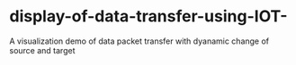 # display-of-data-transfer-using-IOT-
A visualization demo of data packet transfer with dyanamic change  of source and target

